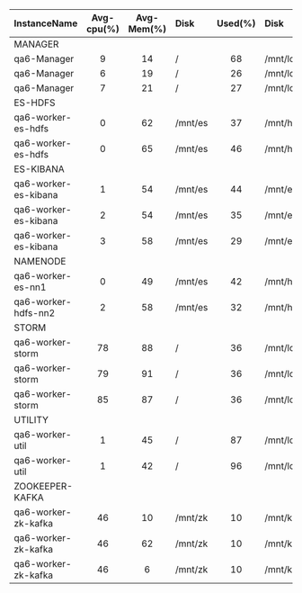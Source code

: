 | InstanceName         |  Avg-cpu(%)  |  Avg-Mem(%)  | Disk    |  Used(%)  | Disk          |  Used(%)  |
|:---------------------|:------------:|:------------:|:--------|:---------:|:--------------|:---------:|
| MANAGER              |              |              |         |           |               |           |
| qa6-Manager          |      9       |      14      | /       |    68     | /mnt/local    |     0     |
| qa6-Manager          |      6       |      19      | /       |    26     | /mnt/local    |     0     |
| qa6-Manager          |      7       |      21      | /       |    27     | /mnt/local    |     0     |
| ES-HDFS              |              |              |         |           |               |           |
| qa6-worker-es-hdfs   |      0       |      62      | /mnt/es |    37     | /mnt/hdfs     |    20     |
| qa6-worker-es-hdfs   |      0       |      65      | /mnt/es |    46     | /mnt/hdfs     |    21     |
| ES-KIBANA            |              |              |         |           |               |           |
| qa6-worker-es-kibana |      1       |      54      | /mnt/es |    44     | /mnt/es_log   |    16     |
| qa6-worker-es-kibana |      2       |      54      | /mnt/es |    35     | /mnt/es_log   |    14     |
| qa6-worker-es-kibana |      3       |      58      | /mnt/es |    29     | /mnt/es_log   |    13     |
| NAMENODE             |              |              |         |           |               |           |
| qa6-worker-es-nn1    |      0       |      49      | /mnt/es |    42     | /mnt/hdfs_nn1 |     0     |
| qa6-worker-hdfs-nn2  |      2       |      58      | /mnt/es |    32     | /mnt/hdfs_nn2 |     0     |
| STORM                |              |              |         |           |               |           |
| qa6-worker-storm     |      78      |      88      | /       |    36     | /mnt/local    |    20     |
| qa6-worker-storm     |      79      |      91      | /       |    36     | /mnt/local    |    18     |
| qa6-worker-storm     |      85      |      87      | /       |    36     | /mnt/local    |    24     |
| UTILITY              |              |              |         |           |               |           |
| qa6-worker-util      |      1       |      45      | /       |    87     | /mnt/local    |    15     |
| qa6-worker-util      |      1       |      42      | /       |    96     | /mnt/local    |    14     |
| ZOOKEEPER-KAFKA      |              |              |         |           |               |           |
| qa6-worker-zk-kafka  |      46      |      10      | /mnt/zk |    10     | /mnt/kafka    |     0     |
| qa6-worker-zk-kafka  |      46      |      62      | /mnt/zk |    10     | /mnt/kafka    |     0     |
| qa6-worker-zk-kafka  |      46      |      6       | /mnt/zk |    10     | /mnt/kafka    |     0     |
